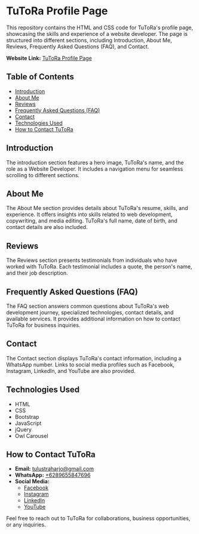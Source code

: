 # TuToRa Profile Page

This repository contains the HTML and CSS code for TuToRa's profile page, showcasing the skills and experience of a website developer. The page is structured into different sections, including Introduction, About Me, Reviews, Frequently Asked Questions (FAQ), and Contact.

**Website Link:** [TuToRa Profile Page](https://portfoliotutora.000webhostapp.com/)

## Table of Contents
- [Introduction](#introduction)
- [About Me](#about-me)
- [Reviews](#reviews)
- [Frequently Asked Questions (FAQ)](#faq)
- [Contact](#contact)
- [Technologies Used](#technologies-used)
- [How to Contact TuToRa](#how-to-contact-tutora)

## Introduction <a name="introduction"></a>

The introduction section features a hero image, TuToRa's name, and the role as a Website Developer. It includes a navigation menu for seamless scrolling to different sections.

## About Me <a name="about-me"></a>

The About Me section provides details about TuToRa's resume, skills, and experience. It offers insights into skills related to web development, copywriting, and media editing. TuToRa's full name, date of birth, and contact details are also included.

## Reviews <a name="reviews"></a>

The Reviews section presents testimonials from individuals who have worked with TuToRa. Each testimonial includes a quote, the person's name, and their job description.

## Frequently Asked Questions (FAQ) <a name="faq"></a>

The FAQ section answers common questions about TuToRa's web development journey, specialized technologies, contact details, and available services. It provides additional information on how to contact TuToRa for business inquiries.

## Contact <a name="contact"></a>

The Contact section displays TuToRa's contact information, including a WhatsApp number. Links to social media profiles such as Facebook, Instagram, LinkedIn, and YouTube are also provided.

## Technologies Used <a name="technologies-used"></a>

- HTML
- CSS
- Bootstrap
- JavaScript
- jQuery
- Owl Carousel

## How to Contact TuToRa <a name="how-to-contact-tutora"></a>

- **Email:** [tulustraharjo@gmail.com](mailto:tulustraharjo@gmail.com)
- **WhatsApp:** [+6289655847696](https://wa.me/6289655847696)
- **Social Media:**
  - [Facebook](https://www.facebook.com/tulus.raharjo.5095?mibextid=ZbWKwL)
  - [Instagram](https://www.instagram.com/only_tulus_toto/)
  - [LinkedIn](https://www.linkedin.com/in/tulus-toto-raharjo-293153232/)
  - [YouTube](https://www.youtube.com/channel/UCCr-X5eiDjmtE6zNSrXczUQ)

Feel free to reach out to TuToRa for collaborations, business opportunities, or any inquiries.
